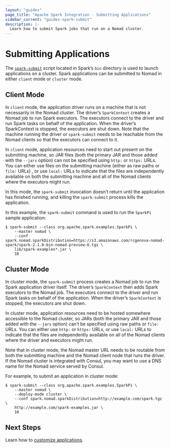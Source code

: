 ```yaml
---
layout: "guides"
page_title: "Apache Spark Integration - Submitting Applications"
sidebar_current: "guides-spark-submit"
description: |-
  Learn how to submit Spark jobs that run on a Nomad cluster.
---
```


# Submitting Applications

The [`spark-submit`](https://spark.apache.org/docs/latest/submitting-applications.html) 
script located in Spark’s `bin` directory is used to launch applications on a 
cluster. Spark applications can be submitted to Nomad in either `client` mode 
or `cluster` mode.

## Client Mode

In `client` mode, the application driver runs on a machine that is not 
necessarily in the Nomad cluster. The driver’s `SparkContext` creates a Nomad 
job to run Spark executors. The executors connect to the driver and run Spark 
tasks on behalf of the application. When the driver’s SparkContext is stopped, 
the executors are shut down. Note that the machine running the driver or 
`spark-submit` needs to be reachable from the Nomad clients so that the 
executors can connect to it.

In `client` mode, application resources need to start out present on the 
submitting machine, so JAR files (both the primary JAR and those added with the 
`--jars` option) can not be specified using `http:` or `https:` URLs. You can 
either use files on the submitting machine (either as raw paths or `file:` URLs)
, or use `local:` URLs to indicate that the files are independently available on
 both the submitting machine and all of the Nomad clients where the executors 
 might run.

In this mode, the `spark-submit` invocation doesn’t return until the application 
has finished running, and killing the `spark-submit` process kills the 
application. 

In this example, the `spark-submit` command is used to run the `SparkPi` sample 
application:

```shell
$ spark-submit --class org.apache.spark.examples.SparkPi \
    --master nomad \
    --conf spark.nomad.sparkDistribution=https://s3.amazonaws.com/rcgenova-nomad-spark/spark-2.1.0-bin-nomad-preview-6.tgz \
    lib/spark-examples*.jar \
    10
```

## Cluster Mode

In cluster mode, the `spark-submit` process creates a Nomad job to run the Spark 
application driver itself. The driver’s `SparkContext` then adds Spark executors
 to the Nomad job. The executors connect to the driver and run Spark tasks on 
 behalf of the application. When the driver’s `SparkContext` is stopped, the 
 executors are shut down.

In cluster mode, application resources need to be hosted somewhere accessible 
to the Nomad cluster, so JARs (both the primary JAR and those added with the 
`--jars` option) can’t be specified using raw paths or `file:` URLs. You can either 
use `http:` or `https:` URLs, or use `local:` URLs to indicate that the files are 
independently available on all of the Nomad clients where the driver and executors 
might run.

Note that in cluster mode, the Nomad master URL needs to be routable from both 
the submitting machine and the Nomad client node that runs the driver. If the 
Nomad cluster is integrated with Consul, you may want to use a DNS name for the 
Nomad service served by Consul.

For example, to submit an application in cluster mode:

```shell
$ spark-submit --class org.apache.spark.examples.SparkPi \
    --master nomad \
    --deploy-mode cluster \
    --conf spark.nomad.sparkDistribution=http://example.com/spark.tgz \
    http://example.com/spark-examples.jar \
    10
```

## Next Steps

Learn how to [customize applications](/guides/spark/customizing.html).
